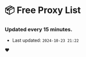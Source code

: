 # :package: Free Proxy List
### Updated every 15 minutes.

- Last updated: `2024-10-23 21:22`

:heart:
